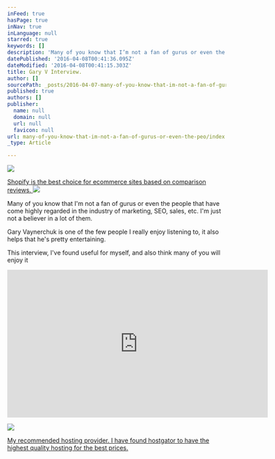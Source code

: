 ```yaml
---
inFeed: true
hasPage: true
inNav: true
inLanguage: null
starred: true
keywords: []
description: 'Many of you know that I’m not a fan of gurus or even the people that have come highly regarded in the industry of marketing, SEO, sales, etc. I’m just not a believer in a lot of them.'
datePublished: '2016-04-08T00:41:36.095Z'
dateModified: '2016-04-08T00:41:15.303Z'
title: Gary V Interview.
author: []
sourcePath: _posts/2016-04-07-many-of-you-know-that-im-not-a-fan-of-gurus-or-even-the-peo.md
published: true
authors: []
publisher:
  name: null
  domain: null
  url: null
  favicon: null
url: many-of-you-know-that-im-not-a-fan-of-gurus-or-even-the-peo/index.html
_type: Article

---
```

![](https://the-grid-user-content.s3-us-west-2.amazonaws.com/b1a1bb9c-a08e-4e14-a6cc-c2e211de3c19.jpg)

[Shopify is the best choice for ecommerce sites based on comparison reviews. 
][0]
![](https://s3-us-west-2.amazonaws.com/the-grid-img/p/9753f4f129b0b238a2735979fcc0df186591e206.jpg)

Many of you know that I'm not a fan of gurus or even the people that have come highly regarded in the industry of marketing, SEO, sales, etc. I'm just not a believer in a lot of them.

Gary Vaynerchuk is one of the few people I really enjoy listening to, it also helps that he's pretty entertaining.

This interview, I've found useful for myself, and also think many of you will enjoy it

<iframe width="600" height="340" src="https://www.youtube.com/embed/lsqaqRBTj_s" frameborder="0" allowfullscreen="allowfullscreen" style=""></iframe>

![](https://s3-us-west-2.amazonaws.com/the-grid-img/p/7f49ef38f6cdd67722e211ba4e0f832155e91837.gif)

[My recommended hosting provider. I have found hostgator to have the highest quality hosting for the best prices. ][1]

[0]: http://1.shopifytrack.com/aff_c?offer_id=2&aff_id=7529
[1]: http://partners.hostgator.com/c/247150/177309/3094